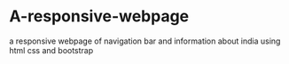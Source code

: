 # A-responsive-webpage
 a responsive webpage of navigation bar and information about india  using html css and bootstrap
